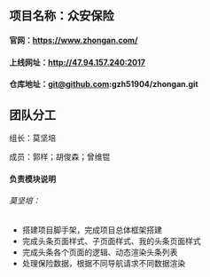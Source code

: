 ## 项目名称：众安保险

#### 官网：https://www.zhongan.com/

#### 上线网址：http://47.94.157.240:2017

#### 仓库地址：git@github.com:gzh51904/zhongan.git



## 团队分工

组长：莫坚培

成员：郭样；胡俊森；曾维锟

#### 负责模块说明

###### 莫坚培：

- 搭建项目脚手架，完成项目总体框架搭建
- 完成头条页面样式、子页面样式、我的头条页面样式
- 完成头条各个页面的逻辑、动态渲染头条列表
- 处理保险数据，根据不同导航请求不同数据渲染





